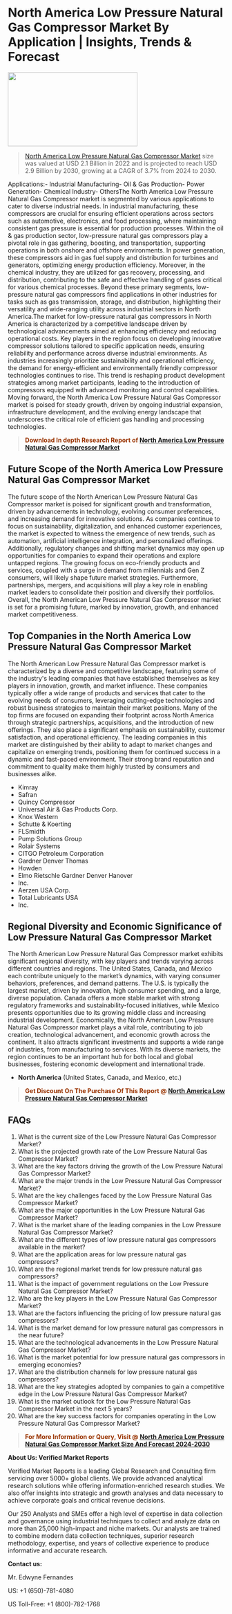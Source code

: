 <p><h1>North America Low Pressure Natural Gas Compressor Market By Application | Insights, Trends & Forecast</h1><p><img class="aligncenter size-medium wp-image-105565" src="https://ffe5etoiles.com/wp-content/uploads/2025/01/MST7-300x171.png" alt="" width="300" height="171" /></p><blockquote><p><a href="https://www.verifiedmarketreports.com/download-sample/?rid=445264&utm_source=Github-NA&utm_medium=351" target="_blank">North America Low Pressure Natural Gas Compressor Market</a> size was valued at USD 2.1 Billion in 2022 and is projected to reach USD 2.9 Billion by 2030, growing at a CAGR of 3.7% from 2024 to 2030.</p></blockquote>Applications:- Industrial Manufacturing- Oil & Gas Production- Power Generation- Chemical Industry- OthersThe North America Low Pressure Natural Gas Compressor market is segmented by various applications to cater to diverse industrial needs. In industrial manufacturing, these compressors are crucial for ensuring efficient operations across sectors such as automotive, electronics, and food processing, where maintaining consistent gas pressure is essential for production processes. Within the oil & gas production sector, low-pressure natural gas compressors play a pivotal role in gas gathering, boosting, and transportation, supporting operations in both onshore and offshore environments. In power generation, these compressors aid in gas fuel supply and distribution for turbines and generators, optimizing energy production efficiency. Moreover, in the chemical industry, they are utilized for gas recovery, processing, and distribution, contributing to the safe and effective handling of gases critical for various chemical processes. Beyond these primary segments, low-pressure natural gas compressors find applications in other industries for tasks such as gas transmission, storage, and distribution, highlighting their versatility and wide-ranging utility across industrial sectors in North America.The market for low-pressure natural gas compressors in North America is characterized by a competitive landscape driven by technological advancements aimed at enhancing efficiency and reducing operational costs. Key players in the region focus on developing innovative compressor solutions tailored to specific application needs, ensuring reliability and performance across diverse industrial environments. As industries increasingly prioritize sustainability and operational efficiency, the demand for energy-efficient and environmentally friendly compressor technologies continues to rise. This trend is reshaping product development strategies among market participants, leading to the introduction of compressors equipped with advanced monitoring and control capabilities. Moving forward, the North America Low Pressure Natural Gas Compressor market is poised for steady growth, driven by ongoing industrial expansion, infrastructure development, and the evolving energy landscape that underscores the critical role of efficient gas handling and processing technologies.</p><blockquote><p><span style="color: #993300;"><strong>Download In depth Research Report of <a href="https://www.verifiedmarketreports.com/download-sample/?rid=445264&utm_source=Github-NA&utm_medium=351">North America Low Pressure Natural Gas Compressor Market</a></strong></span></p></blockquote><h2>Future Scope of the North America Low Pressure Natural Gas Compressor Market</h2><p>The future scope of the North American Low Pressure Natural Gas Compressor market is poised for significant growth and transformation, driven by advancements in technology, evolving consumer preferences, and increasing demand for innovative solutions. As companies continue to focus on sustainability, digitalization, and enhanced customer experiences, the market is expected to witness the emergence of new trends, such as automation, artificial intelligence integration, and personalized offerings. Additionally, regulatory changes and shifting market dynamics may open up opportunities for companies to expand their operations and explore untapped regions. The growing focus on eco-friendly products and services, coupled with a surge in demand from millennials and Gen Z consumers, will likely shape future market strategies. Furthermore, partnerships, mergers, and acquisitions will play a key role in enabling market leaders to consolidate their position and diversify their portfolios. Overall, the North American Low Pressure Natural Gas Compressor market is set for a promising future, marked by innovation, growth, and enhanced market competitiveness.</p><h2>Top Companies in the North America Low Pressure Natural Gas Compressor Market</h2><p>The North American Low Pressure Natural Gas Compressor market is characterized by a diverse and competitive landscape, featuring some of the industry's leading companies that have established themselves as key players in innovation, growth, and market influence. These companies typically offer a wide range of products and services that cater to the evolving needs of consumers, leveraging cutting-edge technologies and robust business strategies to maintain their market positions. Many of the top firms are focused on expanding their footprint across North America through strategic partnerships, acquisitions, and the introduction of new offerings. They also place a significant emphasis on sustainability, customer satisfaction, and operational efficiency. The leading companies in this market are distinguished by their ability to adapt to market changes and capitalize on emerging trends, positioning them for continued success in a dynamic and fast-paced environment. Their strong brand reputation and commitment to quality make them highly trusted by consumers and businesses alike.</p><p><ul><li>Kimray </li><li> Safran </li><li> Quincy Compressor </li><li> Universal Air & Gas Products Corp. </li><li> Knox Western </li><li> Schutte & Koerting </li><li> FLSmidth </li><li> Pump Solutions Group </li><li> Rolair Systems </li><li> CITGO Petroleum Corporation </li><li> Gardner Denver Thomas </li><li> Howden </li><li> Elmo Rietschle Gardner Denver Hanover </li><li> Inc. </li><li> Aerzen USA Corp. </li><li> Total Lubricants USA </li><li> Inc.</li></ul></p><h2>Regional Diversity and Economic Significance of Low Pressure Natural Gas Compressor Market</h2><p>The North American Low Pressure Natural Gas Compressor market exhibits significant regional diversity, with key players and trends varying across different countries and regions. The United States, Canada, and Mexico each contribute uniquely to the market’s dynamics, with varying consumer behaviors, preferences, and demand patterns. The U.S. is typically the largest market, driven by innovation, high consumer spending, and a large, diverse population. Canada offers a more stable market with strong regulatory frameworks and sustainability-focused initiatives, while Mexico presents opportunities due to its growing middle class and increasing industrial development. Economically, the North American Low Pressure Natural Gas Compressor market plays a vital role, contributing to job creation, technological advancement, and economic growth across the continent. It also attracts significant investments and supports a wide range of industries, from manufacturing to services. With its diverse markets, the region continues to be an important hub for both local and global businesses, fostering economic development and international trade.</p><ul> <li><strong>North America</strong> (United States, Canada, and Mexico, etc.)</li></ul><blockquote><p><span style="color: #993300;"><strong>Get Discount On The Purchase Of This Report @ <a href="https://www.verifiedmarketreports.com/ask-for-discount/?rid=445264&utm_source=Github-NA&utm_medium=351">North America Low Pressure Natural Gas Compressor Market</a></strong></span></p></blockquote><h2>FAQs</h2><p><ol> <li>What is the current size of the Low Pressure Natural Gas Compressor Market?</div><div></li> <li>What is the projected growth rate of the Low Pressure Natural Gas Compressor Market?</div><div></li> <li>What are the key factors driving the growth of the Low Pressure Natural Gas Compressor Market?</div><div></li> <li>What are the major trends in the Low Pressure Natural Gas Compressor Market?</div><div></li> <li>What are the key challenges faced by the Low Pressure Natural Gas Compressor Market?</div><div></li> <li>What are the major opportunities in the Low Pressure Natural Gas Compressor Market?</div><div></li> <li>What is the market share of the leading companies in the Low Pressure Natural Gas Compressor Market?</div><div></li> <li>What are the different types of low pressure natural gas compressors available in the market?</div><div></li> <li>What are the application areas for low pressure natural gas compressors?</div><div></li> <li>What are the regional market trends for low pressure natural gas compressors?</div><div></li> <li>What is the impact of government regulations on the Low Pressure Natural Gas Compressor Market?</div><div></li> <li>Who are the key players in the Low Pressure Natural Gas Compressor Market?</div><div></li> <li>What are the factors influencing the pricing of low pressure natural gas compressors?</div><div></li> <li>What is the market demand for low pressure natural gas compressors in the near future?</div><div></li> <li>What are the technological advancements in the Low Pressure Natural Gas Compressor Market?</div><div></li> <li>What is the market potential for low pressure natural gas compressors in emerging economies?</div><div></li> <li>What are the distribution channels for low pressure natural gas compressors?</div><div></li> <li>What are the key strategies adopted by companies to gain a competitive edge in the Low Pressure Natural Gas Compressor Market?</div><div></li> <li>What is the market outlook for the Low Pressure Natural Gas Compressor Market in the next 5 years?</div><div></li> <li>What are the key success factors for companies operating in the Low Pressure Natural Gas Compressor Market?</div><div></li></ol></p><blockquote><p><span style="color: #993300;"><strong>For More Information or Query, Visit @ <a href="https://www.verifiedmarketreports.com/product/low-pressure-natural-gas-compressor-market/">North America Low Pressure Natural Gas Compressor Market Size And Forecast 2024-2030</a></strong></span></p></blockquote><p><strong>About Us: Verified Market Reports</strong></p><p>Verified Market Reports is a leading Global Research and Consulting firm servicing over 5000+ global clients. We provide advanced analytical research solutions while offering information-enriched research studies. We also offer insights into strategic and growth analyses and data necessary to achieve corporate goals and critical revenue decisions.</p><p>Our 250 Analysts and SMEs offer a high level of expertise in data collection and governance using industrial techniques to collect and analyze data on more than 25,000 high-impact and niche markets. Our analysts are trained to combine modern data collection techniques, superior research methodology, expertise, and years of collective experience to produce informative and accurate research.</p><p><strong>Contact us:</strong></p><p>Mr. Edwyne Fernandes</p><p>US: +1 (650)-781-4080</p><p>US Toll-Free: +1 (800)-782-1768</p>
